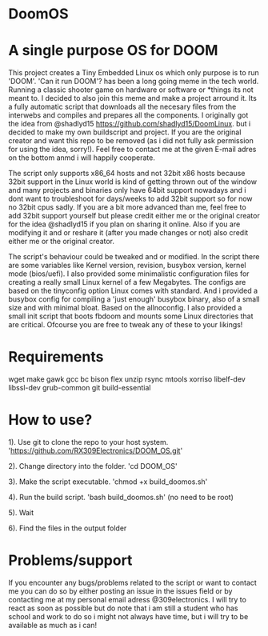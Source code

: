 # DoomOS
# A single purpose OS for DOOM

This project creates a Tiny Embedded Linux os which only purpose is to run 'DOOM'. 'Can it run DOOM'? has been a long going meme in the tech world. Running a classic shooter game on hardware or software or *things its not meant to. I decided to also join this meme and make a project arround it. Its a fully automatic script that downloads all the necesary files from the interwebs and compiles and prepares all the components. 
I originally got the idea from @shadlyd15 https://github.com/shadlyd15/DoomLinux. but i decided to make my own buildscript and project. If you are the original creator and want this repo to be removed (as i did not fully ask permission for using the idea, sorry!). Feel free to contact me at the given E-mail adres on the bottom anmd i will happily cooperate. 

The script only supports x86_64 hosts and not 32bit x86 hosts because 32bit support in the Linux world is kind of getting thrown out of the window and many projects and binaries only have 64bit support nowadays and i dont want to troubleshoot for days/weeks to add 32bit support so for now no 32bit cpus sadly. If you are a bit more advanced than me, feel free to add 32bit support yourself but please credit either me or the original creator for the idea @shadlyd15 if you plan on sharing it online. Also if you are modifying it and or reshare it (after you made changes or not) also credit either me or the original creator. 

The script's behaviour could be tweaked and or modified. In the script there are some variables like Kernel version, revision, busybox version, kernel mode (bios/uefi). I also provided some minimalistic configuration files for creating a really small Linux kernel of a few Megabytes. The configs are based on the tinyconfig option Linux comes with standard. And i provided a busybox config for compiling a 'just enough' busybox binary, also of a small size and with minimal bloat. Based on the allnoconfig. I also provided a small init script that boots fbdoom and mounts some Linux directories that are critical. Ofcourse you are free to tweak any of these to your likings!

# Requirements
wget make gawk gcc bc bison flex unzip rsync mtools xorriso libelf-dev libssl-dev grub-common git build-essential

# How to use?
1). Use git to clone the repo to your host system. 'https://github.com/RX309Electronics/DOOM_OS.git'

2). Change directory into the folder. 'cd DOOM_OS'

3). Make the script executable. 'chmod +x build_doomos.sh'

4). Run the build script. 'bash build_doomos.sh' (no need to be root)

5). Wait

6). Find the files in the output folder


# Problems/support
If you encounter any bugs/problems related to the script or want to contact me you can do so by either posting an issue in the issues field or by contacting me at my personal email adress @309electronics. I will try to react as soon as possible but do note that i am still a student who has school and work to do so i might not always have time, but i will try to be available as much as i can!
